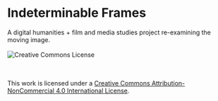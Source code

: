 # Indeterminable Frames
A digital humanities + film and media studies project re-examining the moving image.
<br>
<br>
<a rel="license"><img alt="Creative Commons License" style="border-width:0" src="https://i.creativecommons.org/l/by-nc/4.0/80x15.png" /></a><br />
<br>
<br>
<p>This work is licensed under a <a rel="license" href="http://creativecommons.org/licenses/by-nc/4.0/" target="_blank">Creative Commons Attribution-NonCommercial 4.0 International License</a>.</p></small>
